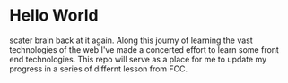 # Hello World
scater brain back at it again. Along this journy of learning the vast technologies of the web I've made a concerted effort to learn some front end technologies. This repo will serve as a place for me to update my progress in a series of differnt lesson from FCC. 